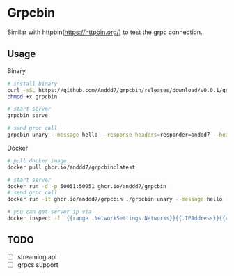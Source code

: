 # Grpcbin

Similar with httpbin(<https://httpbin.org/>) to test the grpc connection.

## Usage

Binary

```sh
# install binary
curl -sSL https://github.com/Anddd7/grpcbin/releases/download/v0.0.1/grpcbin -o grpcbin
chmod +x grpcbin

# start server
grpcbin serve

# send grpc call
grpcbin unary --message hello --response-headers=responder=anddd7 --headers=caller=anddd7
```

Docker

```sh
# pull docker image
docker pull ghcr.io/anddd7/grpcbin:latest

# start server
docker run -d -p 50051:50051 ghcr.io/anddd7/grpcbin
# send grpc call
docker run -it ghcr.io/anddd7/grpcbin ./grpcbin unary --message hello --response-headers=responder=anddd7 --headers=caller=anddd7 --host <server_container_ip>

# you can get server ip via 
docker inspect -f '{{range .NetworkSettings.Networks}}{{.IPAddress}}{{end}}' $(docker ps -q)
```

## TODO

- [ ] streaming api
- [ ] grpcs support
